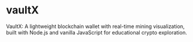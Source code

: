 # vaultX
VaultX: A lightweight blockchain wallet with real-time mining visualization, built with Node.js and vanilla JavaScript for educational crypto exploration.
